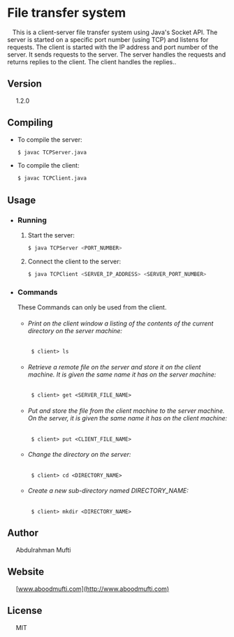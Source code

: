 # File transfer system 
&nbsp;&nbsp;&nbsp;This is a client-server file transfer system using Java's Socket API. The
server is started on a specific port number (using TCP) and
listens for requests. The client is started with the IP address and port number of the server. It sends requests to the server. The server handles the requests and returns replies to the client. The client handles the replies..

## Version
&nbsp;&nbsp;&nbsp;&nbsp; 1.2.0

## Compiling
- To compile the server: 
  ```sh
  $ javac TCPServer.java 
  ```
- To compile the client: 
  ```sh
  $ javac TCPClient.java 
  ```


## Usage
- ### Running
  1. Start the server: 

     ```sh
     $ java TCPServer <PORT_NUMBER> 
     ```
  2. Connect the client to the server:
     ```sh
     $ java TCPClient <SERVER_IP_ADDRESS> <SERVER_PORT_NUMBER> 
     ``` 

- ### Commands 
  These Commands can only be used from the client.
  - ###### Print on the client window a listing of the contents of the current directory on the server machine:

    ``` $ client> ls``` 
  - ###### Retrieve a remote file on the server and store it on the client machine. It is given the same name it has on the server machine:

     ``` $ client> get <SERVER_FILE_NAME>``` 
  - ###### Put and store the file from the client machine to the server machine. On the server, it is given the same name it has on the client machine:
 
    ``` $ client> put <CLIENT_FILE_NAME>```   
  - ###### Change the directory on the server:
 
    ``` $ client> cd <DIRECTORY_NAME>```  
  - ###### Create a new sub-directory named DIRECTORY_NAME:
 
    ``` $ client> mkdir <DIRECTORY_NAME>```  


## Author
&nbsp;&nbsp;&nbsp;&nbsp; Abdulrahman Mufti

## Website
&nbsp;&nbsp;&nbsp;&nbsp; [www.aboodmufti.com](http://www.aboodmufti.com)

## License

&nbsp;&nbsp;&nbsp;&nbsp; MIT



